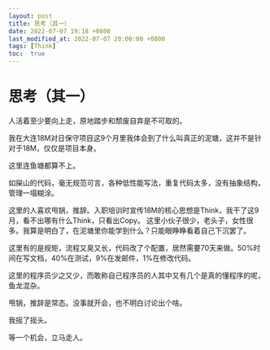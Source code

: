 ```yaml
---
layout: post
title: 思考（其一）
date: 2022-07-07 19:18 +0800
last_modified_at: 2022-07-07 20:00:00 +0800
tags: [Think]
toc:  true
---
```


# 思考（其一）
人活着至少要向上走，原地踏步和颓废自弃是不可取的。

我在大连18M对日保守项目这9个月里我体会到了什么叫真正的泥塘，这并不是针对于18M，仅仅是项目本身。

这里连鱼塘都算不上。

如屎山的代码，毫无规范可言，各种低性能写法，重复代码太多，没有抽象结构，管理一塌糊涂。

这里的人喜欢甩锅，推辞。入职培训时宣传18M的核心思想是Think，我干了这9月，看不出哪有什么Think，只看出Copy。
这里小伙子很少，老头子，女性很多。我算是明白了，在泥塘里你能学到什么？只能眼睁睁看着自己下沉罢了。

这里有的是规矩，流程又臭又长，代码改了个配置，居然需要70天来做。50%时间在写文档，40%在测试，9%在发邮件，1%在修改代码。

这里的程序员少之又少，而敢称自己程序员的人其中又有几个是真的懂程序的呢，鱼龙混杂。

甩锅，推辞是常态。没事就开会，也不明白讨论出个啥。

我摇了摇头。

等一个机会，立马走人。